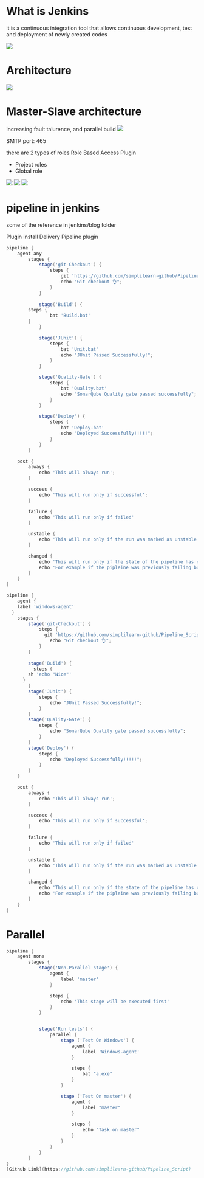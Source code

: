 # What is Jenkins
it is a continuous integration tool that allows continuous development, test and deployment of newly created codes

![](./Pipeline.png)

# Architecture
![](./Arch.png)

# Master-Slave architecture
increasing fault talurence, and parallel build
![](./Master-Slave.png)

SMTP port: 465

there are 2 types of roles
Role Based Access Plugin

* Project roles
* Global role

![](./Screenshot%20from%202022-06-11%2021-23-03.png)
![](./Screenshot%20from%202022-06-11%2021-23-19.png)
![](./Screenshot%20from%202022-06-11%2021-23-33.png)

# pipeline in jenkins

some of the reference in jenkins/blog folder

Plugin install
Delivery Pipeline plugin

```groovy
pipeline {
	agent any
		stages {
			stage('git-Checkout') {
				steps {
				    git 'https://github.com/simplilearn-github/Pipeline_Script.git'
					echo "Git checkout 👌";
				}
			}
			
			stage('Build') {
        steps {
			    bat 'Build.bat'
        }
			}

			stage('JUnit') {
				steps {
				    bat 'Unit.bat'
					echo "JUnit Passed Successfully!";
				}
			}

			stage('Quality-Gate') {
				steps {
					bat 'Quality.bat'
					echo "SonarQube Quality gate passed successfully";
				}
			}

			stage('Deploy') {
				steps {
				    bat 'Deploy.bat'
					echo "Deployed Successfully!!!!!";
				}
			}
		}

	post {
		always {
			echo 'This will always run';
		}

		success {
			echo 'This will run only if successful';
		}

		failure {
			echo 'This will run only if failed'
		}

		unstable {
			echo 'This will run only if the run was marked as unstable'
		}

		changed {
			echo 'This will run only if the state of the pipeline has changed'
			echo 'For example if the pipleine was previously failing but is now successful'
		}
	}
}
```

```groovy
pipeline {
	agent {
    label 'windows-agent'
  }
	stages {
		stage('git-Checkout') {
			steps {
			  git 'https://github.com/simplilearn-github/Pipeline_Script.git'
				echo "Git checkout 👌";
			}
		}
		
		stage('Build') {
		  steps {
        sh 'echo "Nice"'
      }
		}
		stage('JUnit') {
			steps {
				echo "JUnit Passed Successfully!";
			}
		}
		stage('Quality-Gate') {
			steps {
				echo "SonarQube Quality gate passed successfully";
			}
		}
		stage('Deploy') {
			steps {
				echo "Deployed Successfully!!!!!";
			}
		}
	}

	post {
		always {
			echo 'This will always run';
		}

		success {
			echo 'This will run only if successful';
		}

		failure {
			echo 'This will run only if failed'
		}

		unstable {
			echo 'This will run only if the run was marked as unstable'
		}

		changed {
			echo 'This will run only if the state of the pipeline has changed'
			echo 'For example if the pipleine was previously failing but is now successful'
		}
	}
}
```

# Parallel
```groovy
pipeline {
	agent none
		stages {
			stage('Non-Parallel stage') {
				agent {
					label 'master'
				}

				steps {
					echo 'This stage will be executed first'
				}
			}


			stage('Run tests') {
				parallel {
					stage ('Test On Windows') {
						agent {
							label 'Windows-agent'
						}

						steps {
							bat "a.exe"
						}
					}

					stage ('Test On master') {
						agent {
							label "master"
						}

						steps {
							echo "Task on master"
						}
					}
				}
			}
		}
}
[Github Link](https://github.com/simplilearn-github/Pipeline_Script)